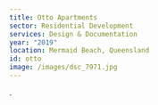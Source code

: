 ```yaml
---
title: Otto Apartments
sector: Residential Development
services: Design & Documentation
year: "2019"
location: Mermaid Beach, Queensland
id: otto
image: /images/dsc_7971.jpg
---
```


.
